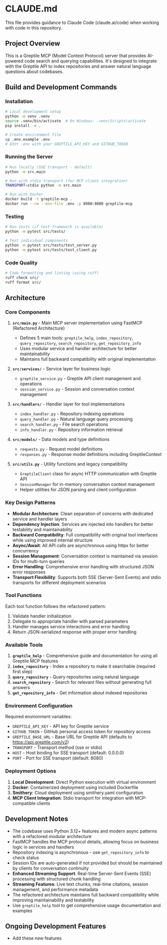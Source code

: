 # CLAUDE.md

This file provides guidance to Claude Code (claude.ai/code) when working with code in this repository.

## Project Overview

This is a Greptile MCP (Model Context Protocol) server that provides AI-powered code search and querying capabilities. It's designed to integrate with the Greptile API to index repositories and answer natural language questions about codebases.

## Build and Development Commands

### Installation
```bash
# Local development setup
python -m venv .venv
source .venv/bin/activate  # On Windows: .venv\Scripts\activate
pip install -e .

# Create environment file
cp .env.example .env
# Edit .env with your GREPTILE_API_KEY and GITHUB_TOKEN
```

### Running the Server
```bash
# Run locally (SSE transport - default)
python -m src.main

# Run with stdio transport (for MCP client integration)
TRANSPORT=stdio python -m src.main

# Run with Docker
docker build -t greptile-mcp .
docker run --rm --env-file .env -p 8080:8080 greptile-mcp
```

### Testing
```bash
# Run tests (if test framework is available)
python -m pytest src/tests/

# Test individual components
python -m pytest src/tests/test_server.py
python -m pytest src/tests/test_client.py
```

### Code Quality
```bash
# Code formatting and linting (using ruff)
ruff check src/
ruff format src/
```

## Architecture

### Core Components

1. **`src/main.py`** - Main MCP server implementation using FastMCP (Refactored Architecture)
   - Defines 5 main tools: `greptile_help`, `index_repository`, `query_repository`, `search_repository`, `get_repository_info`
   - Uses modular service and handler architecture for better maintainability
   - Maintains full backward compatibility with original implementation

2. **`src/services/`** - Service layer for business logic
   - `greptile_service.py` - Greptile API client management and operations
   - `session_service.py` - Session and conversation context management

3. **`src/handlers/`** - Handler layer for tool implementations
   - `index_handler.py` - Repository indexing operations
   - `query_handler.py` - Natural language query processing
   - `search_handler.py` - File search operations
   - `info_handler.py` - Repository information retrieval

4. **`src/models/`** - Data models and type definitions
   - `requests.py` - Request model definitions
   - `responses.py` - Response model definitions including GreptileContext

5. **`src/utils.py`** - Utility functions and legacy compatibility
   - `GreptileClient` class for async HTTP communication with Greptile API
   - `SessionManager` for in-memory conversation context management
   - Helper utilities for JSON parsing and client configuration

### Key Design Patterns

- **Modular Architecture**: Clean separation of concerns with dedicated service and handler layers
- **Dependency Injection**: Services are injected into handlers for better testability and maintainability
- **Backward Compatibility**: Full compatibility with original tool interfaces while using improved internal structure
- **Async/Await**: All API calls are asynchronous using httpx for better concurrency
- **Session Management**: Conversation context is maintained via session IDs for multi-turn queries
- **Error Handling**: Comprehensive error handling with structured JSON error responses
- **Transport Flexibility**: Supports both SSE (Server-Sent Events) and stdio transports for different deployment scenarios

### Tool Functions

Each tool function follows the refactored pattern:
1. Validate handler initialization 
2. Delegate to appropriate handler with parsed parameters
3. Handler manages service interactions and error handling
4. Return JSON-serialized response with proper error handling

### Available Tools

1. **`greptile_help`** - Comprehensive guide and documentation for using all Greptile MCP features
2. **`index_repository`** - Index a repository to make it searchable (required first step)
3. **`query_repository`** - Query repositories using natural language
4. **`search_repository`** - Search for relevant files without generating full answers
5. **`get_repository_info`** - Get information about indexed repositories

### Environment Configuration

Required environment variables:
- `GREPTILE_API_KEY` - API key for Greptile service
- `GITHUB_TOKEN` - GitHub personal access token for repository access
- `GREPTILE_BASE_URL` - Base URL for Greptile API (defaults to https://api.greptile.com/v2)
- `TRANSPORT` - Transport method (sse or stdio)
- `HOST` - Host binding for SSE transport (default: 0.0.0.0)
- `PORT` - Port for SSE transport (default: 8080)

### Deployment Options

1. **Local Development**: Direct Python execution with virtual environment
2. **Docker**: Containerized deployment using included Dockerfile
3. **Smithery**: Cloud deployment using smithery.yaml configuration
4. **MCP Client Integration**: Stdio transport for integration with MCP-compatible clients

## Development Notes

- The codebase uses Python 3.12+ features and modern async patterns with a refactored modular architecture
- FastMCP handles the MCP protocol details, allowing focus on business logic in services and handlers
- Repository indexing is asynchronous - use `get_repository_info` to check status
- Session IDs are auto-generated if not provided but should be maintained by clients for conversation continuity
- **Enhanced Streaming Support**: Real-time Server-Sent Events (SSE) processing with structured chunk handling
- **Streaming Features**: Live text chunks, real-time citations, session management, and performance metadata
- The refactored architecture maintains full backward compatibility while improving maintainability and testability
- Use `greptile_help` tool to get comprehensive usage documentation and examples

## Ongoing Development Features

- Add these new features